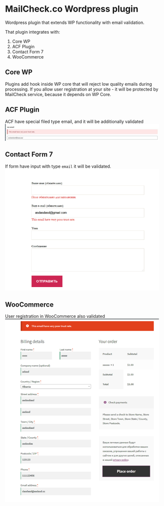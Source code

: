 # MailCheck.co Wordpress plugin

Wordpress plugin that extends WP functionality with email validation.

That plugin integrates with:

1. Core WP
2. ACF Plugin
3. Contact Form 7
4. WooCommerce

## Core WP
Plugins add hook inside WP core that will reject low quality emails during processing. If you allow user registration 
at your site - it will be protected by MailCheck service, because it depends on WP Core.

## ACF Plugin
ACF have special filed type email, and it will be additionally validated
![ACF validation example](.wordpress-org/screenshot-2.jpg)

## Contact Form 7
If form have input with type `email` it will be validated.
![Contact Form 7 example](.wordpress-org/screenshot-3.png)

## WooCommerce
User registration in WooCommerce also validated
![WooCommerce example](.wordpress-org/screenshot-4.png)
